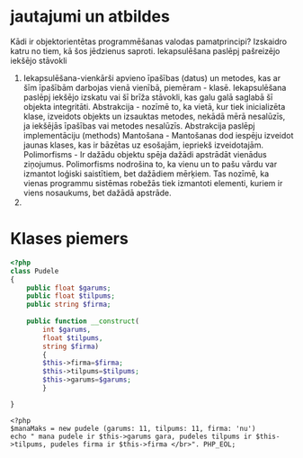 # jautajumi un atbildes
Kādi ir objektorientētas programmēšanas valodas pamatprincipi? Izskaidro katru no tiem, kā šos jēdzienus saproti. Iekapsulēšana paslēpj pašreizējo iekšējo stāvokli
1. Iekapsulēšana-vienkārši apvieno īpašības (datus) un metodes, kas ar šīm īpašībām darbojas vienā vienībā, piemēram - klasē. Iekapsulēšana paslēpj iekšējo izskatu vai šī brīža stāvokli, kas galu galā saglabā šī objekta integritāti.
   Abstrakcija -  nozīmē to, ka vietā, kur tiek inicializēta klase, izveidots objekts un izsauktas metodes, nekādā mērā nesalūzīs, ja iekšējās īpašības vai metodes nesalūzīs. Abstrakcija paslēpj implementāciju (methods)
   Mantošana - Mantošanas dod iespēju izveidot jaunas klases, kas ir bāzētas uz esošajām, iepriekš izveidotajām.
   Polimorfisms - Ir dažādu objektu spēja dažādi apstrādāt vienādus ziņojumus. Polimorfisms nodrošina to, ka vienu un to pašu vārdu var izmantot loģiski saistītiem, bet dažādiem mērķiem. Tas nozīmē, ka vienas programmu sistēmas robežās tiek izmantoti elementi, kuriem ir viens nosaukums, bet dažādā apstrāde.
2. 


# Klases piemers
```php
<?php
class Pudele
{
    public float $garums;
    public float $tilpums;
    public string $firma;
    
    public function __construct(
        int $garums,
        float $tilpums,
        string $firma)
        {
        $this->firma=$firma;
        $this->tilpums=$tilpums;
        $this->garums=$garums;
        }

}
```
```
<?php
$manaMaks = new pudele (garums: 11, tilpums: 11, firma: 'nu')
echo " mana pudele ir $this->garums gara, pudeles tilpums ir $this->tilpums, pudeles firma ir $this->firma </br>". PHP_EOL;
```
